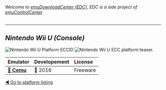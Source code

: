 ###### Welcome to [emuDownloadCenter (EDC)](https://github.com/PhoenixInteractiveNL/emuDownloadCenter/wiki/), EDC is a side project of [emuControlCenter](https://github.com/PhoenixInteractiveNL/emuControlCenter/wiki/)
***
## _Nintendo Wii U (Console)_
![](https://raw.githubusercontent.com/wiki/PhoenixInteractiveNL/emuDownloadCenter/images_platform/ecc_wiiu_cell.png "Nintendo Wii U Platform ECCID")
![](https://raw.githubusercontent.com/wiki/PhoenixInteractiveNL/emuDownloadCenter/images_platform/ecc_wiiu_teaser.png "Nintendo Wii U ECC platform teaser.")

| Emulator | Developement | License |
|:---------|:-------------|:--------|
| [:file_folder: **Cemu**](https://github.com/PhoenixInteractiveNL/emuDownloadCenter/wiki/Emulator-cemu#menu) | :large_blue_circle: 2016 | Freeware |

[:arrow_backward: Go to platform listing](https://github.com/PhoenixInteractiveNL/emuDownloadCenter/wiki/EDC-Platform-List)
